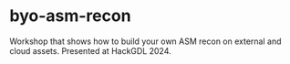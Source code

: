 # byo-asm-recon
Workshop that shows how to build your own ASM recon on external and cloud assets. Presented at HackGDL 2024.
